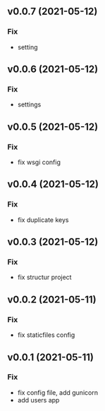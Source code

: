 ## v0.0.7 (2021-05-12)

### Fix

- setting

## v0.0.6 (2021-05-12)

### Fix

- settings

## v0.0.5 (2021-05-12)

### Fix

- fix wsgi config

## v0.0.4 (2021-05-12)

### Fix

- fix duplicate keys

## v0.0.3 (2021-05-12)

### Fix

- fix structur project

## v0.0.2 (2021-05-11)

### Fix

- fix staticfiles config

## v0.0.1 (2021-05-11)

### Fix

- fix config file, add gunicorn
- add users app
